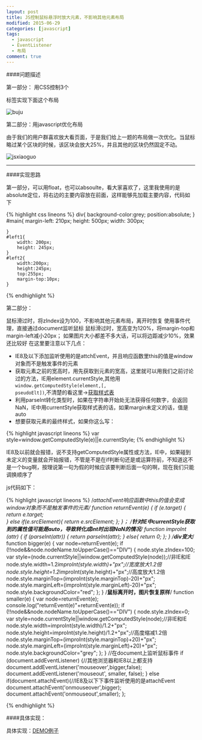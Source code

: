 ```yaml
---
layout: post
title: JS控制鼠标悬浮时放大元素，不影响其他元素布局
modified: 2015-06-29
categories: [javascript]
tags:
  - javascript
  - EventListener
  - 布局
comment: true
---
```


####问题描述


第一部分：
用CSS控制3个<div>标签实现下面这个布局

![buju](http://images.cnitblog.com/blog/294743/201306/23085438-9c875439cc6c4c598cffbded27e972c4.jpg)

第二部分：用javascript优化布局

由于我们的用户群喜欢放大看页面，于是我们给上一题的布局做一次优化。当鼠标略过某个区块的时候，该区块会放大25%，并且其他的区块仍然固定不动。

![jsxiaoguo](http://images.cnitblog.com/blog/294743/201306/23095227-e430ecd915844e48b71259dfaadc7270.gif)

---------------------------------------------------

####实现思路

第一部分，可以用float，也可以absoulte，看大家喜欢了，这里我使用的是absolute定位，将右边的主要内容放在前面，这样能够先加载主要内容，代码如下

{% highlight css lineons %}
div{
		background-color:grey;
		position:absolute;
	}
	#main{
		margin-left: 210px;
		height: 500px;
		width: 300px;

	}
	#left1{
		width: 200px;
		height: 245px;
	}
	#left2{
		width:200px;
		height:245px;
		top:255px;
		margin-top:10px;
	}
{% endhighlight %}

第二部分：

鼠标滑过时，将zIndex设为100，不影响其他元素布局，离开时恢复
使用事件代理，直接通过document监听鼠标
鼠标滑过时，宽高变为120%，将margin-top和margin-left减小20px；
如果图片大小都差不多大话，可以将边距减少10%，效果还比较好
在这里要注意以下几点：

* IE8及以下添加监听使用的是attchEvent，并且响应函数里this的值是window对象而不是触发事件的元素
* 获取元素之前的宽高时，用先获取到元素的宽高，这里就可以用我们之前讨论过的方法，IE用element.currentStyle,其他用<code>window.getComputedStyle(element,[, pseudoElt])</code>,不清楚的看这里->[获取样式表](/_posts/2015-06-27-project-conclude.md)
* 利用parseInt转化类型时，如果在字符串开始处无法获得任何数字，会返回NaN，IE中用currentStyle获取样式表的话，如果margin未定义的话，值是auto
* 想要获取元素的最终样式，如果你这么写：

{% highlight javascript lineons %}
var style=window.getComputedStyle(e)||e.currentStyle;
{% endhighlight %}

IE8及以前就会报错，说不支持getComputedStyle属性或方法，IE中，如果碰到未定义的变量就会开始报错，不管是不是在if判断句还是或运算符前，不知道这不是一个bug啊，按理说第一句为假的时候应该要判断后面一句的啊，现在我们只能调换顺序了

js代码如下：

{% highlight javascript lineons %}
/**attachEvent响应函数中this的值会变成window对象而不是触发事件的元素*/
	function returnEvent(e) {
		if (e.target) {
			return e.target;	
		} else if(e.srcElement){
			return e.srcElement;
		};
	}；
		/**针对IE中currentStyle获取到的属性值可能是auto，导致转化成int时出现NaN的情况**/
	function improInt (attr) {
		if (parseInt(attr)) {
			return parseInt(attr);
		} else{
			return 0;
		};
	}
	/**div变大***/
	function bigger(e) {
		var node=returnEvent(e);
		if (!!node&&node.nodeName.toUpperCase()=="DIV") {
			node.style.zIndex=100;
			var style=(node.currentStyle||window.getComputedStyle(node));//非IE和IE
			node.style.width=1.2*improInt(style.width)+"px";//宽度放大1.2倍
			node.style.height=1.2*improInt(style.height)+"px";//高度放大1.2倍
			node.style.marginTop=(improInt(style.marginTop)-20)+"px";
			node.style.marginLeft=(improInt(style.marginLeft)-20)+"px";
			node.style.backgroundColor="red";
		};
	}
	/**鼠标离开时，图片恢复原样**/
	function smaller(e) {
		var node=returnEvent(e);
		console.log("returnEvent(e)"+returnEvent(e));
		if (!!node&&node.nodeName.toUpperCase()=="DIV") {
			node.style.zIndex=0;
			var style=node.currentStyle||window.getComputedStyle(node);//非IE和IE
			node.style.width=improInt(style.width)/1.2+"px";
			node.style.height=improInt(style.height)/1.2+"px";//高度缩减1.2倍
			node.style.marginTop=(improInt(style.marginTop)+20)+"px";
			node.style.marginLeft=(improInt(style.marginLeft)+20)+"px";
			node.style.backgroundColor="grey";
		};
	}
	//在document上监听鼠标事件
	if (document.addEventListener) {//其他浏览器和IE8以上都支持
		document.addEventListener('mouseover',bigger,false);
		document.addEventListener('mouseout', smaller, false);
	} else if(document.attachEvent){//IE8及以下下事件监听使用的是attachEvent
		document.attachEvent('onmouseover',bigger);
		document.attachEvent('onmouseout',smaller);
	};
	
{% endhighlight %}

####具体实现：

具体实现：[DEMO例子](/demo/changeSize.html)
